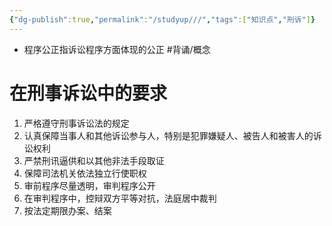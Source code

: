 ```yaml
---
{"dg-publish":true,"permalink":"/studyup///","tags":["知识点","刑诉"]}
---
```


- 程序公正指诉讼程序方面体现的公正 #背诵/概念 
# 在刑事诉讼中的要求
1. 严格遵守刑事诉讼法的规定
2. 认真保障当事人和其他诉讼参与人，特别是犯罪嫌疑人、被告人和被害人的诉讼权利
3. 严禁刑讯逼供和以其他非法手段取证
4. 保障司法机关依法独立行使职权
5. 审前程序尽量透明，审判程序公开
6. 在审判程序中，控辩双方平等对抗，法庭居中裁判
7. 按法定期限办案、结案